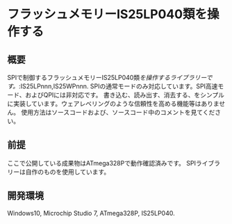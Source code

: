 # フラッシュメモリーIS25LP040類を操作する

## 概要
SPIで制御するフラッシュメモリーIS25LP040類*を操作するライブラリーです。*:IS25LPnnn,IS25WPnnn.
SPIの通常モードのみ対応しています。SPI高速モード、およびQPIには非対応です。
書き込む、読み出す、消去する、をシンプルに実装しています。ウェアレベリングのような信頼性を高める機能等はありません。
使用方法はソースコードおよび、ソースコード中のコメントを見てください。

## 前提
ここで公開している成果物はATmega328Pで動作確認済みです。
SPIライブラリーは自作のものを使用しています。

## 開発環境
Windows10, Microchip Studio 7, ATmega328P, IS25LP040.
